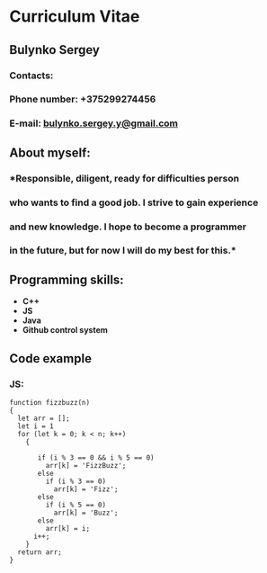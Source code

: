 #  **Curriculum Vitae**

##  **Bulynko Sergey**

### Contacts:
### Phone number: +375299274456
### E-mail: bulynko.sergey.y@gmail.com

## About myself:

### *Responsible, diligent, ready for difficulties person 
### who wants to find a good job. I strive to gain experience 
### and new knowledge. I hope to become a programmer 
### in the future, but for now I will do my best for this.*

## Programming skills:
* **C++**
* **JS**
* **Java**
* **Github control system**

## Code example

### JS:
```
function fizzbuzz(n)
{
  let arr = [];
  let i = 1
  for (let k = 0; k < n; k++)
    {
      
       if (i % 3 == 0 && i % 5 == 0)
         arr[k] = 'FizzBuzz';
       else
         if (i % 3 == 0)
           arr[k] = 'Fizz';
       else
         if (i % 5 == 0)
           arr[k] = 'Buzz';
       else
         arr[k] = i;
      i++;
    }
  return arr;
}
```
